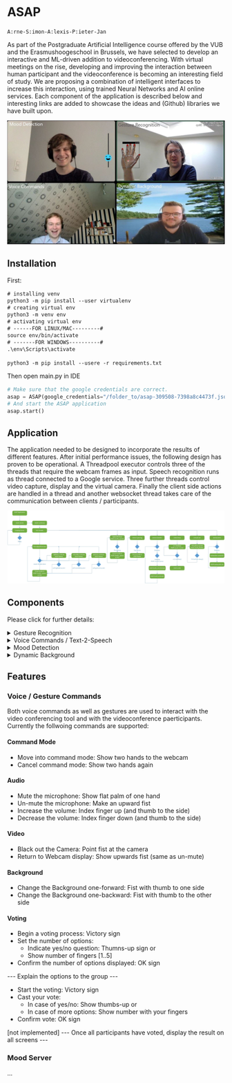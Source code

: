 # ASAP

`A:rne-S:imon-A:lexis-P:ieter-Jan`

As part of the Postgraduate Artificial Intelligence course offered by the VUB and the Erasmushoogeschool in Brussels, we have selected to develop an interactive and ML-driven addition to videoconferencing. With virtual meetings on the rise, developing and improving the interaction between human participant and the videoconference is becoming an interesting field of study. We are proposing a combination of intelligent interfaces to increase this interaction, using trained Neural Networks and AI online services. Each component of the application is described below and interesting links are added to showcase the ideas and (Github) libraries we have built upon.

<img src="assets/asap.jpg" width="720">

## Installation

First: 
```shell
# installing venv 
python3 -m pip install --user virtualenv
# creating virtual env
python3 -m venv env
# activating virtual env
# ------FOR LINUX/MAC---------#
source env/bin/activate
# -------FOR WINDOWS----------#
.\env\Scripts\activate

python3 -m pip install --usere -r requirements.txt
```

Then open main.py in IDE

```python
# Make sure that the google credentials are correct.
asap = ASAP(google_credentials="/folder_to/asap-309508-7398a8c4473f.json")
# And start the ASAP application
asap.start()
```

## Application

The application needed to be designed to incorporate the results of different features. After initial performance issues, the following design has proven to be operational. A Threadpool executor controls three of the threads that require the webcam frames as input. Speech recognition runs as thread connected to a Google service. Three further threads control video capture, display and the virtual camera. Finally the client side actions are handled in a thread and another websocket thread takes care of the communication between clients / participants.

<img src="assets/asap_uml.jpg" width="1080">

## Components

Please click for further details:

<details>
<summary>Gesture Recognition</summary>
<p><p />
The Gesture Recognition component makes use of the Google-developed Mediapipe framework for hand recognition. The hand landmarks are used as coordinates that can be fed into a neural network to recognize hand gestures (and finger gestures).
 
#### Disclaimer
The code makes use of existing libraries and is based in large parts on the following repositories:
* It uses the Mediapipe framework published by Google: https://mediapipe.dev/
* It is based on code published by Kazuhito00 on Github: https://github.com/Kazuhito00/hand-gesture-recognition-using-mediapipe/blob/main/README_EN.md
published under Apache 2.0 licence: https://github.com/Kazuhito00/hand-gesture-recognition-using-mediapipe/blob/main/LICENSE
* It uses hand gestures trained by kinivi, his neural network design and Jupyter notebook from Github: https://github.com/kinivi/tello-gesture-control published under Apache 2.0 licence: https://github.com/kinivi/tello-gesture-control/blob/main/LICENSE

#### Machine Learning (ML) / Artificial Intelligence (AI)
ML/AI is used in this component to identify hand gestures in webcam images. The Google mediapipe framework allows to identify one or both hand(s) and returns the coordinates of hand, fingers and joints.
<img src="assets/gesturesMediapipe.png" width="720">
<p />
These coordinates are transformed in three steps: from the Mediapipe landmarks to relative coordinates, then the x/y components are separated and the resulting 
variables normalized. 
<img src="assets/gesturesXY.png" width="720">
<p />
The neural network is a simple one with three fully connected RELU layers followed by a Softmax translation to the discrete results (originally 8, for our purposes one added): <br />
<img src="assets/gesturesNN.jpg" width="720">
<p />
The model training is executed in a Jupyter notebook. The neural network is fed with the normalized coordinates and the labels that indicate the hand gesture. The model achieves around 99.96% accuracy in around 100 epochs. The saved model is transformed into a tflite model and used to infer the hand gestures from the webcam images (pre-evaluated through Mediapipe)

#### Further Interesting Links
* Mediapipe Demo
  * <a href="https://mediapipe.dev/demo/holistic_remote/" target="blank">Holistic Mediapipe demo</a>
</p>
</details>

<details>
<summary>Voice Commands / Text-2-Speech</summary>
<p><p />
...
</p>
</details>

<details><summary>Mood Detection</summary>
<p><p />
...
</p>
</details>

<details><summary>Dynamic Background</summary>
<p><p />
...
</p>
</details>

## Features

### Voice / Gesture Commands
 
Both voice commands as well as gestures are used to interact with the video conferencing tool and with the videoconference paerticipants. Currently the follwoing commands are supported:

#### Command Mode
* Move into command mode: Show two hands to the webcam
* Cancel command mode: Show two hands again
 
#### Audio
* Mute the microphone: Show flat palm of one hand
* Un-mute the microphone: Make an upward fist
* Increase the volume: Index finger up (and thumb to the side)
* Decrease the volume: Index finger down (and thumb to the side)
 
#### Video
* Black out the Camera: Point fist at the camera
* Return to Webcam display: Show upwards fist (same as un-mute)
 
#### Background
* Change the Background one-forward: Fist with thumb to one side
* Change the Background one-backward: Fist with thumb to the other side

#### Voting
* Begin a voting process: Victory sign
* Set the number of options: 
   * Indicate yes/no question: Thumns-up sign or
   * Show number of fingers [1..5]
* Confirm the number of options displayed: OK sign

--- Explain the options to the group ---

* Start the voting: Victory sign
* Cast your vote: 
   * In case of yes/no: Show thumbs-up or
   * In case of more options: Show number with your fingers
* Confirm vote: OK sign

[not implemented] 
--- Once all participants have voted, display the result on all screens ---

### Mood Server
...
